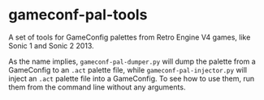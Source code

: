 # gameconf-pal-tools
A set of tools for GameConfig palettes from Retro Engine V4 games, like Sonic 1 and Sonic 2 2013.

As the name implies, `gameconf-pal-dumper.py` will dump the palette from a GameConfig to an `.act` palette file, while `gameconf-pal-injector.py` will inject an `.act` palette file into a GameConfig. To see how to use them, run them from the command line without any arguments.
